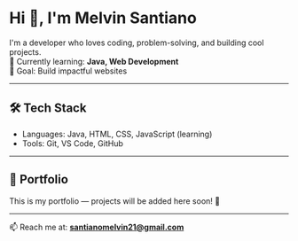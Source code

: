 # Hi 👋, I'm Melvin Santiano  

I'm a developer who loves coding, problem-solving, and building cool projects.  
🌱 Currently learning: **Java, Web Development**  
🚀 Goal: Build impactful websites  

---

## 🛠️ Tech Stack
- Languages: Java, HTML, CSS, JavaScript (learning)  
- Tools: Git, VS Code, GitHub  

---

## 📌 Portfolio
This is my portfolio — projects will be added here soon! 🚧  

---

📫 Reach me at: **santianomelvin21@gmail.com**
